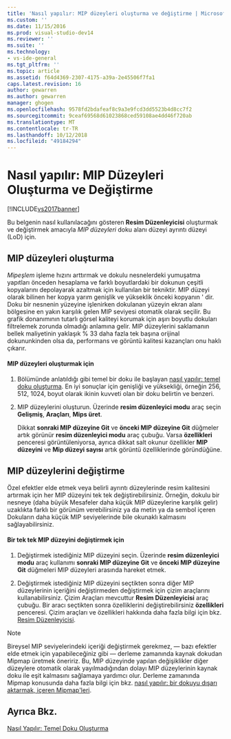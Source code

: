 ```yaml
---
title: 'Nasıl yapılır: MIP düzeyleri oluşturma ve değiştirme | Microsoft Docs'
ms.custom: ''
ms.date: 11/15/2016
ms.prod: visual-studio-dev14
ms.reviewer: ''
ms.suite: ''
ms.technology:
- vs-ide-general
ms.tgt_pltfrm: ''
ms.topic: article
ms.assetid: f64d4369-2307-4175-a39a-2e45506f7fa1
caps.latest.revision: 16
author: gewarren
ms.author: gewarren
manager: ghogen
ms.openlocfilehash: 9578fd2bdafeaf8c9a3e9fcd3dd5523b4d8cc7f2
ms.sourcegitcommit: 9ceaf69568d61023868ced59108ae4dd46f720ab
ms.translationtype: MT
ms.contentlocale: tr-TR
ms.lasthandoff: 10/12/2018
ms.locfileid: "49184294"
---
```

# <a name="how-to-create-and-modify-mip-levels"></a>Nasıl yapılır: MIP Düzeyleri Oluşturma ve Değiştirme
[!INCLUDE[vs2017banner](../includes/vs2017banner.md)]

Bu belgenin nasıl kullanılacağını gösteren **Resim Düzenleyicisi** oluşturmak ve değiştirmek amacıyla *MIP düzeyleri* doku alanı düzeyi ayrıntı düzeyi (LoD) için.  
  
## <a name="generating-mip-levels"></a>MIP düzeyleri oluşturma  
 *Mipeşlem* işleme hızını arttırmak ve dokulu nesnelerdeki yumuşatma yapıtları önceden hesaplama ve farklı boyutlardaki bir dokunun çeşitli kopyalarını depolayarak azaltmak için kullanılan bir tekniktir. MIP düzeyi olarak bilinen her kopya yarım genişlik ve yükseklik önceki kopyanın ' dir. Doku bir nesnenin yüzeyine işlenirken dokulanan yüzeyin ekran alanı bölgesine en yakın karşılık gelen MIP seviyesi otomatik olarak seçilir. Bu grafik donanımının tutarlı görsel kaliteyi korumak için aşırı boyutlu dokuları filtrelemek zorunda olmadığı anlamına gelir. MIP düzeylerini saklamanın bellek maliyetinin yaklaşık % 33 daha fazla tek başına orijinal dokununkinden olsa da, performans ve görüntü kalitesi kazançları onu haklı çıkarır.  
  
#### <a name="to-generate-mip-levels"></a>MIP düzeyleri oluşturmak için  
  
1.  Bölümünde anlatıldığı gibi temel bir doku ile başlayan [nasıl yapılır: temel doku oluşturma](../designers/how-to-create-a-basic-texture.md). En iyi sonuçlar için genişliği ve yüksekliği, örneğin 256, 512, 1024, boyut olarak ikinin kuvveti olan bir doku belirtin ve benzeri.  
  
2.  MIP düzeylerini oluşturun. Üzerinde **resim düzenleyici modu** araç seçin **Gelişmiş**, **Araçları**, **Mips üret**.  
  
     Dikkat **sonraki MIP düzeyine Git** ve **önceki MIP düzeyine Git** düğmeler artık görünür **resim düzenleyici modu** araç çubuğu. Varsa **özellikleri** penceresi görüntüleniyorsa, ayrıca dikkat salt okunur özellikler **MIP düzeyini** ve **Mip düzeyi sayısı** artık görüntü özelliklerinde göründüğüne.  
  
## <a name="modifying-mip-levels"></a>MIP düzeylerini değiştirme  
 Özel efektler elde etmek veya belirli ayrıntı düzeylerinde resim kalitesini artırmak için her MIP düzeyini tek tek değiştirebilirsiniz. Örneğin, dokulu bir nesneye (daha büyük Mesafeler daha küçük MIP düzeylerine karşılık gelir) uzaklıkta farklı bir görünüm verebilirsiniz ya da metin ya da sembol içeren Dokuların daha küçük MIP seviyelerinde bile okunaklı kalmasını sağlayabilirsiniz.  
  
#### <a name="to-modify-an-individual-mip-level"></a>Bir tek tek MIP düzeyini değiştirmek için  
  
1.  Değiştirmek istediğiniz MIP düzeyini seçin. Üzerinde **resim düzenleyici modu** araç kullanımı **sonraki MIP düzeyine Git** ve **önceki MIP düzeyine Git** düğmeleri MIP düzeyleri arasında hareket etmek.  
  
2.  Değiştirmek istediğiniz MIP düzeyini seçtikten sonra diğer MIP düzeylerinin içeriğini değiştirmeden değiştirmek için çizim araçlarını kullanabilirsiniz. Çizim Araçları mevcuttur **Resim Düzenleyicisi** araç çubuğu. Bir aracı seçtikten sonra özelliklerini değiştirebilirsiniz **özellikleri** penceresi. Çizim araçları ve özellikleri hakkında daha fazla bilgi için bkz. [Resim Düzenleyicisi](../designers/image-editor.md).  
  
> [!NOTE]
>  Bireysel MIP seviyelerindeki içeriği değiştirmek gerekmez, — bazı efektler elde etmek için yapabileceğiniz gibi — derleme zamanında kaynak dokudan Mipmap üretmek öneririz. Bu, MIP düzeyinde yapılan değişiklikler diğer düzeylere otomatik olarak yayılmadığından dolayı MIP düzeylerinin kaynak doku ile eşit kalmasını sağlamaya yardımcı olur. Derleme zamanında Mipmap konusunda daha fazla bilgi için bkz. [nasıl yapılır: bir dokuyu dışarı aktarmak, içeren Mipmap'leri](../designers/how-to-export-a-texture-that-contains-mipmaps.md).  
  
## <a name="see-also"></a>Ayrıca Bkz.  
 [Nasıl Yapılır: Temel Doku Oluşturma](../designers/how-to-create-a-basic-texture.md)



